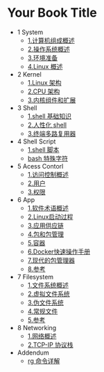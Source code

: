 # Your Book Title

- 1 System
  * [1.计算机组成概述](1_system/1.计算机组成概述.md)
  * [2.操作系统概述](1_system/2.操作系统概述.md)
  * [3.环境准备](1_system/3.环境准备.md)
  * [4.Linux 概述](1_system/4.Linux%20概述.md)
- 2 Kernel
  * [1.Linux 架构](2_kernel/1.Linux%20架构.md)
  * [2.CPU 架构](2_kernel/2.CPU%20架构.md)
  * [3.内核组件和扩展](2_kernel/3.内核组件和扩展.md)
- 3 Shell
  * [1.shell 基础知识](3_shell/1.shell%20基础知识.md)
  * [2.人性化 shell](3_shell/2.人性化%20shell.md)
  * [3.终端多路复用器](3_shell/3.终端多路复用器.md)
- 4 Shell Script
  * [1.shell 脚本](4_shell-script/1.shell%20脚本.md)
  * [bash 特殊字符](4_shell-script/bash%20特殊字符.md)
- 5 Acess Contorl
  * [1.访问控制概述](5_acessContorl/1.访问控制概述.md)
  * [2.用户](5_acessContorl/2.用户.md)
  * [3.权限](5_acessContorl/3.权限.md)
- 6 App
  * [1.软件术语概述](6_app/1.软件术语概述.md)
  * [2.Linux启动过程](6_app/2.Linux启动过程.md)
  * [3.应用供应链](6_app/3.应用供应链.md)
  * [4.包和包管理](6_app/4.包和包管理.md)
  * [5.容器](6_app/5.容器.md)
  * [6.Docker快速操作手册](6_app/6.Docker快速操作手册.md)
  * [7.现代的包管理器](6_app/7.现代的包管理器.md)
  * [8.参考](6_app/8.参考.md)
- 7 Filesystem
  * [1.文件系统概述](7_filesystem/1.文件系统概述.md)
  * [2.虚拟文件系统](7_filesystem/2.虚拟文件系统.md)
  * [3.伪文件系统](7_filesystem/3.伪文件系统.md)
  * [4.常规文件](7_filesystem/4.常规文件.md)
  * [5.参考](7_filesystem/5.参考.md)
- 8 Networking
  * [1.网络概述](8_networking/1.网络概述.md)
  * [2.TCP-IP 协议栈](8_networking/2.TCP-IP%20协议栈.md)
- Addendum
  * [rg 命令详解](addendum/rg%20命令详解.md)
